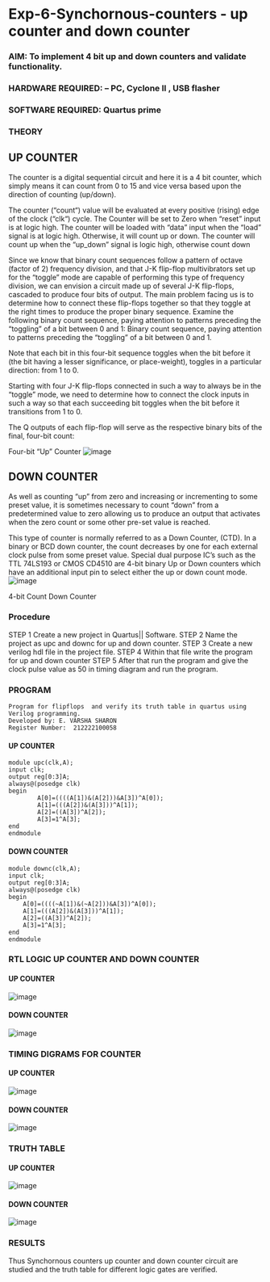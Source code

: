 # Exp-6-Synchornous-counters - up counter and down counter 
### AIM: To implement 4 bit up and down counters and validate  functionality.
### HARDWARE REQUIRED:  – PC, Cyclone II , USB flasher
### SOFTWARE REQUIRED:   Quartus prime
### THEORY 

## UP COUNTER 
The counter is a digital sequential circuit and here it is a 4 bit counter, which simply means it can count from 0 to 15 and vice versa based upon the direction of counting (up/down). 

The counter (“count“) value will be evaluated at every positive (rising) edge of the clock (“clk“) cycle.
The Counter will be set to Zero when “reset” input is at logic high.
The counter will be loaded with “data” input when the “load” signal is at logic high. Otherwise, it will count up or down.
The counter will count up when the “up_down” signal is logic high, otherwise count down

Since we know that binary count sequences follow a pattern of octave (factor of 2) frequency division, and that J-K flip-flop multivibrators set up for the “toggle” mode are capable of performing this type of frequency division, we can envision a circuit made up of several J-K flip-flops, cascaded to produce four bits of output.
The main problem facing us is to determine how to connect these flip-flops together so that they toggle at the right times to produce the proper binary sequence.
Examine the following binary count sequence, paying attention to patterns preceding the “toggling” of a bit between 0 and 1:
Binary count sequence, paying attention to patterns preceding the “toggling” of a bit between 0 and 1.

Note that each bit in this four-bit sequence toggles when the bit before it (the bit having a lesser significance, or place-weight), toggles in a particular direction: from 1 to 0.



 
 

Starting with four J-K flip-flops connected in such a way to always be in the “toggle” mode, we need to determine how to connect the clock inputs in such a way so that each succeeding bit toggles when the bit before it transitions from 1 to 0.

The Q outputs of each flip-flop will serve as the respective binary bits of the final, four-bit count:

 
 

Four-bit “Up” Counter
![image](https://user-images.githubusercontent.com/36288975/169644758-b2f4339d-9532-40c5-af40-8f4f8c942e2c.png)



## DOWN COUNTER 

As well as counting “up” from zero and increasing or incrementing to some preset value, it is sometimes necessary to count “down” from a predetermined value to zero allowing us to produce an output that activates when the zero count or some other pre-set value is reached.

This type of counter is normally referred to as a Down Counter, (CTD). In a binary or BCD down counter, the count decreases by one for each external clock pulse from some preset value. Special dual purpose IC’s such as the TTL 74LS193 or CMOS CD4510 are 4-bit binary Up or Down counters which have an additional input pin to select either the up or down count mode.
![image](https://user-images.githubusercontent.com/36288975/169644844-1a14e123-7228-4ed8-81a9-eb937dff4ac8.png)


4-bit Count Down Counter
### Procedure
STEP 1 Create a new project in Quartus|| Software. STEP 2 Name the project as upc and downc for up and down counter. STEP 3 Create a new verilog hdl file in the project file. STEP 4 Within that file write the program for up and down counter STEP 5 After that run the program and give the clock pulse value as 50 in timing diagram and run the program.


### PROGRAM 
```
Program for flipflops  and verify its truth table in quartus using Verilog programming.
Developed by: E. VARSHA SHARON
Register Number:  212222100058
```
#### UP COUNTER
```
module upc(clk,A);
input clk;
output reg[0:3]A;
always@(posedge clk)
begin
		A[0]=((((A[1])&(A[2]))&A[3])^A[0]);
		A[1]=(((A[2])&(A[3]))^A[1]);
		A[2]=((A[3])^A[2]);
		A[3]=1^A[3];
end
endmodule
```
#### DOWN COUNTER
```
module downc(clk,A);
input clk;
output reg[0:3]A;
always@(posedge clk)
begin
	A[0]=((((~A[1])&(~A[2]))&A[3])^A[0]);
	A[1]=(((A[2])&(A[3]))^A[1]);
	A[2]=((A[3])^A[2]);
	A[3]=1^A[3];
end
endmodule
```

### RTL LOGIC UP COUNTER AND DOWN COUNTER  

#### UP COUNTER
![image](https://github.com/varshasharon/Exp-7-Synchornous-counters-/assets/98278161/5841ef64-d96b-453c-8ef9-169efffb9cfe)



#### DOWN COUNTER

![image](https://github.com/varshasharon/Exp-7-Synchornous-counters-/assets/98278161/97171fc5-5386-4045-8f92-e92dd6b16094)


### TIMING DIGRAMS FOR COUNTER  
#### UP COUNTER
![image](https://github.com/varshasharon/Exp-7-Synchornous-counters-/assets/98278161/9f5e9ead-9f49-4268-8e72-9a499397046c)

#### DOWN COUNTER
![image](https://github.com/varshasharon/Exp-7-Synchornous-counters-/assets/98278161/46595234-da98-464c-8312-894f1de74cd2)


### TRUTH TABLE 
#### UP COUNTER
![image](https://github.com/varshasharon/Exp-7-Synchornous-counters-/assets/98278161/ca69f8c9-bee4-4222-a0c3-b87d964c737f)


#### DOWN COUNTER
![image](https://github.com/varshasharon/Exp-7-Synchornous-counters-/assets/98278161/ce3cb4ee-9730-4ee5-ac77-0a4b7768796c)


### RESULTS 
Thus Synchornous counters up counter and down counter circuit are studied and the truth table for different logic gates are verified.

